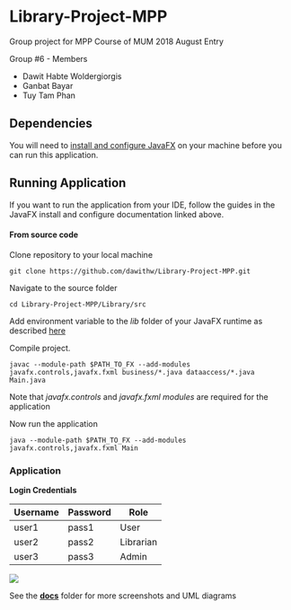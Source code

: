 
# Library-Project-MPP

Group project for MPP Course of MUM 2018 August Entry

Group #6 - Members
* Dawit Habte Woldergiorgis
* Ganbat Bayar
* Tuy Tam Phan



## Dependencies

You will need to [install and configure JavaFX](https://openjfx.io/openjfx-docs/) on your machine before you can run this application.

## Running Application

If you want to run the application from your IDE, follow the guides in the JavaFX install and configure documentation linked above. 

#### From source code

Clone repository to your local machine

    git clone https://github.com/dawithw/Library-Project-MPP.git

Navigate to the source folder

	cd Library-Project-MPP/Library/src
	
Add environment variable to the *lib* folder of your JavaFX runtime as described [here](https://openjfx.io/openjfx-docs/#install-javafx)

Compile project.

	javac --module-path $PATH_TO_FX --add-modules javafx.controls,javafx.fxml business/*.java dataaccess/*.java Main.java 

Note that *javafx.controls* and *javafx.fxml modules* are required for the application

Now run the application

	java --module-path $PATH_TO_FX --add-modules javafx.controls,javafx.fxml Main


### Application

**Login Credentials**

|Username|Password|Role|
|-|-|-|
| user1 |pass1  |User
|user2|pass2|Librarian
|user3|pass3|Admin


![](https://github.com/dawithw/Library-Project-MPP/blob/master/Library/src/docs/Login.png?raw=true)


See the **[docs](https://github.com/dawithw/Library-Project-MPP/tree/master/Library/src/docs)** folder for more screenshots and UML diagrams
